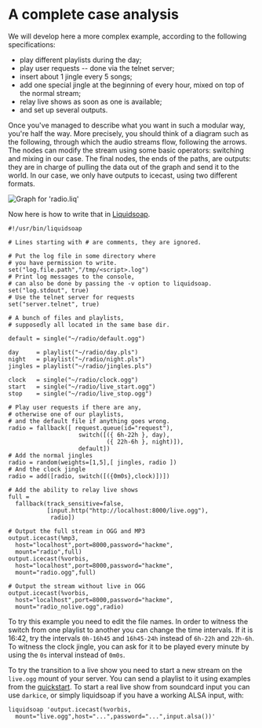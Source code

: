A complete case analysis
========================
We will develop here a more complex example, according to the following specifications:

* play different playlists during the day;
* play user requests -- done via the telnet server;
* insert about 1 jingle every 5 songs;
* add one special jingle at the beginning of every hour, mixed on top of the normal stream;
* relay live shows as soon as one is available;
* and set up several outputs.

Once you've managed to describe what you want in such a modular way, you're half the way. More precisely, you should think of a diagram such as the following, through which the audio streams flow, following the arrows. The nodes can modify the stream using some basic operators: switching and mixing in our case. The final nodes, the ends of the paths, are outputs: they are in charge of pulling the data out of the graph and send it to the world. In our case, we only have outputs to icecast, using two different formats.

![Graph for 'radio.liq'](/assets/img/liqgraph.png)

Now here is how to write that in [Liquidsoap](index.html).
```liquidsoap
#!/usr/bin/liquidsoap

# Lines starting with # are comments, they are ignored.

# Put the log file in some directory where
# you have permission to write.
set("log.file.path","/tmp/<script>.log")
# Print log messages to the console,
# can also be done by passing the -v option to liquidsoap.
set("log.stdout", true)
# Use the telnet server for requests
set("server.telnet", true)

# A bunch of files and playlists,
# supposedly all located in the same base dir.

default = single("~/radio/default.ogg")

day     = playlist("~/radio/day.pls")
night   = playlist("~/radio/night.pls")
jingles = playlist("~/radio/jingles.pls")

clock   = single("~/radio/clock.ogg")
start   = single("~/radio/live_start.ogg")
stop    = single("~/radio/live_stop.ogg")

# Play user requests if there are any,
# otherwise one of our playlists,
# and the default file if anything goes wrong.
radio = fallback([ request.queue(id="request"),
	                switch([({ 6h-22h }, day),
	                        ({ 22h-6h }, night)]),
	                default])
# Add the normal jingles
radio = random(weights=[1,5],[ jingles, radio ])
# And the clock jingle
radio = add([radio, switch([({0m0s},clock)])])

# Add the ability to relay live shows
full =
  fallback(track_sensitive=false,
           [input.http("http://localhost:8000/live.ogg"),
            radio])

# Output the full stream in OGG and MP3
output.icecast(%mp3, 
  host="localhost",port=8000,password="hackme",
  mount="radio",full)
output.icecast(%vorbis, 
  host="localhost",port=8000,password="hackme",
  mount="radio.ogg",full)

# Output the stream without live in OGG
output.icecast(%vorbis, 
  host="localhost",port=8000,password="hackme",
  mount="radio_nolive.ogg",radio)
```

To try this example you need to edit the file names. In order to witness the switch from one playlist to another you can change the time intervals. If it is 16:42, try the intervals `0h-16h45` and `16h45-24h` instead of `6h-22h` and `22h-6h`. To witness the clock jingle, you can ask for it to be played every minute by using the `0s` interval instead of `0m0s`.

To try the transition to a live show you need to start a new stream on the `live.ogg` mount of your server. You can send a playlist to it using examples from the [quickstart](quick_start.html). To start a real live show from soundcard input you can use `darkice`, or simply liquidsoap if you have a working ALSA input, with:

```liquidsoap
liquidsoap 'output.icecast(%vorbis, 
  mount="live.ogg",host="...",password="...",input.alsa())'
```


